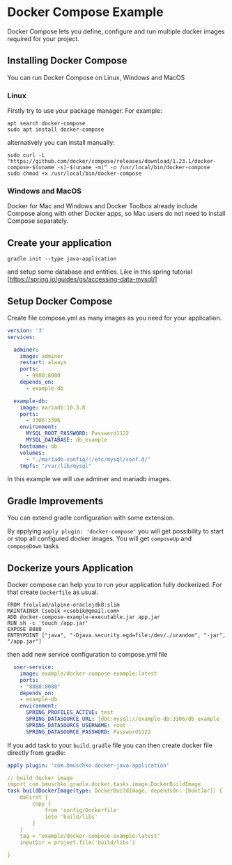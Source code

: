 # Docker Compose Example
Docker Compose lets you define, configure and run multiple docker images required 
for your project. 

## Installing Docker Compose
You can run Docker Compose on Linux, Windows and MacOS

### Linux 
Firstly try to use your package manager. For example:

```
apt search docker-compose 
sudo apt install docker-compose
```

alternatively you can install manually:

```
sudo curl -L "https://github.com/docker/compose/releases/download/1.23.1/docker-compose-$(uname -s)-$(uname -m)" -o /usr/local/bin/docker-compose
sudo chmod +x /usr/local/bin/docker-compose
```

### Windows and MacOS

Docker for Mac and Windows and Docker Toolbox already include Compose along with other Docker apps, so Mac users do not need to install Compose separately.

## Create your application

```
gradle init --type java-application
```

and setup some database and entities. Like in this spring tutorial \
 [https://spring.io/guides/gs/accessing-data-mysql/] 

## Setup Docker Compose

Create file compose.yml as many images as you need for your application.

```yaml
version: '3'
services:

  adminer:
    image: adminer
    restart: always
    ports:
      - 9080:8080
    depends_on:
      - example-db

  example-db:
    image: mariadb:10.3.8
    ports:
      - 3306:3306
    environment:
      MYSQL_ROOT_PASSWORD: Password1122
      MYSQL_DATABASE: db_example
    hostname: db
    volumes:
      - "./mariadb-config/:/etc/mysql/conf.d/"
    tmpfs: "/var/lib/mysql"
``` 
In this example we will use adminer and mariadb images.

## Gradle Improvements 

You can extend gradle configuration with some extension.

By applying `apply plugin: 'docker-compose'` you will get possibility to start or stop 
all configured docker images. You will get `composeUp` and `composeDown` tasks

## Dockerize yours Application

Docker compose can help you to run your application fully dockerized.
For that create `Dockerfile` as usual.

```
FROM frolvlad/alpine-oraclejdk8:slim
MAINTAINER Csobik <csobik@gmail.com>
ADD docker-compose-example-executable.jar app.jar
RUN sh -c 'touch /app.jar'
EXPOSE 8080
ENTRYPOINT ["java", "-Djava.security.egd=file:/dev/./urandom", "-jar", "/app.jar"]
```

then add new service configuration to compose.yml file

```yaml
  user-service:
    image: example/docker-compose-example:latest
    ports:
    - "8080:8080"
    depends_on:
    - example-db
    environment:
      SPRING_PROFILES_ACTIVE: test
      SPRING_DATASOURCE_URL: jdbc:mysql://example-db:3306/db_example
      SPRING_DATASOURCE_USERNAME: root
      SPRING_DATASOURCE_PASSWORD: Password1122
```

If you add task to your `build.gradle` file you can then create docker file directly from gradle:

```yaml
apply plugin: 'com.bmuschko.docker-java-application'

// build docker image
import com.bmuschko.gradle.docker.tasks.image.DockerBuildImage
task buildDockerImage(type: DockerBuildImage, dependsOn: [bootJar]) {
    doFirst {
        copy {
            from 'config/Dockerfile'
            into 'build/libs'
        }
    }
    tag = "example/docker-compose-example:latest"
    inputDir = project.file('build/libs')

}
```


